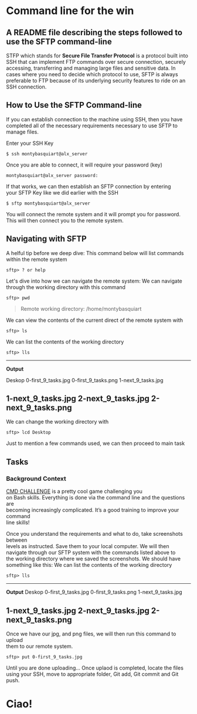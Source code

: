 # Command line for the win

## A README file describing the steps followed to use the SFTP command-line

   STFP which stands for **Secure File Transfer Protocol** is a protocol built into SSH that can implement FTP commands over secure connection, securely accessing, transferring and managing large files and sensitive data.
In cases where you need to decide which protocol to use, SFTP is always preferable to FTP because of its underlying security features to ride on an SSH connection.

## How to Use the SFTP Command-line
If you can establish connection to the machine using SSH, then you have completed all of the necessary requirements necessary to use SFTP to manage files.

Enter your SSH Key
```
$ ssh montybasquiart@alx_server
```
Once you are able to connect, it will require your password (key)
```
montybasquiart@alx_server password:
```

If that works, we can then establish an SFTP connection by entering\
your SFTP Key like we did earlier with the SSH
```
$ sftp montybasquiart@alx_server
```
You will connect the remote system and it will prompt you for password. This will then connect you to the remote system.
## Navigating with SFTP
A helful tip before we deep dive:
This command below will list commands within the remote system
```
sftp> ? or help
```
Let's dive into how we can navigate the remote system:
We can navigate through the working directory with this command
```
sftp> pwd
```
> Remote working directory: /home/montybasquiart

We can view the contents of the current direct of the remote system with
```
sftp> ls
```
We can list the contents of the working directory
```
sftp> lls
```
---
__Output__

Deskop	0-first_9_tasks.jpg	0-first_9_tasks.png	1-next_9_tasks.jpg

1-next_9_tasks.jpg		2-next_9_tasks.jpg	2-next_9_tasks.png
---
We can change the working directory with
```
sftp> lcd Desktop
```
Just to mention a few commands used, we can then proceed to main task
##
## Tasks
### Background Context
[CMD CHALLENGE](https://cmdchallenge.com/) is a pretty cool game challenging you\
on Bash skills. Everything is done via the command line and the questions are\
becoming increasingly complicated. It’s a good training to improve your command\
line skills!

Once you understand the requirements and what to do, take screenshots between\
levels as instructed. Save them to your local computer.
We will then navigate through our SFTP system with the commands listed above to\
the working directory where we saved the screenshots.
We should have something like this:
We can list the contents of the working directory
```
sftp> lls
```
---
__Output__
Deskop  0-first_9_tasks.jpg     0-first_9_tasks.png     1-next_9_tasks.jpg

1-next_9_tasks.jpg              2-next_9_tasks.jpg      2-next_9_tasks.png
---
Once we have our jpg, and png files, we will then run this command to upload\
them to our remote system.
```
sftp> put 0-first_9_tasks.jpg
```
Until you are done uploading...
Once uplaod is completed, locate the files using your SSH, move to appropriate folder, Git add, Git commit and Git push.

# Ciao!